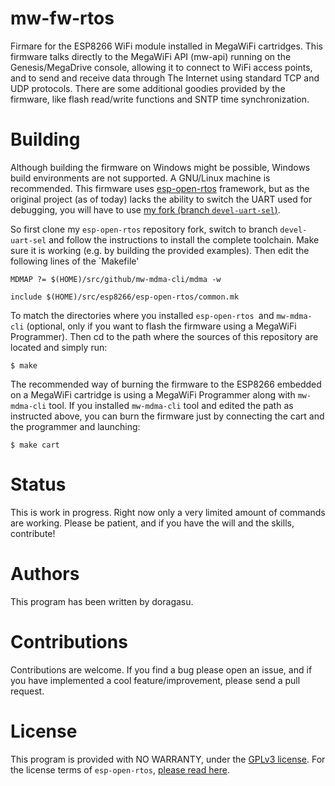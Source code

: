 # mw-fw-rtos
Firmare for the ESP8266 WiFi module installed in MegaWiFi cartridges. This firmware talks directly to the MegaWiFi API (mw-api) running on the Genesis/MegaDrive console, allowing it to connect to WiFi access points, and to send and receive data through The Internet using standard TCP and UDP protocols. There are some additional goodies provided by the firmware, like flash read/write functions and SNTP time synchronization.

# Building
Although building the firmware on Windows might be possible, Windows build environments are not supported. A GNU/Linux machine is recommended. This firmware uses [esp-open-rtos](https://github.com/SuperHouse/esp-open-rtos) framework, but as the original project (as of today) lacks the ability to switch the UART used for debugging, you will have to use [my fork (branch `devel-uart-sel`)](https://github.com/doragasu/esp-open-rtos/tree/devel-uart-sel).

So first clone my `esp-open-rtos` repository fork, switch to branch `devel-uart-sel` and follow the instructions to install the complete toolchain. Make sure it is working (e.g. by building the provided examples). Then edit the following lines of the `Makefile'
```
MDMAP ?= $(HOME)/src/github/mw-mdma-cli/mdma -w

include $(HOME)/src/esp8266/esp-open-rtos/common.mk
```

To match the directories where you installed `esp-open-rtos `and `mw-mdma-cli` (optional, only if you want to flash the firmware using a MegaWiFi Programmer). Then cd to the path where the sources of this repository are located and simply run:

```
$ make
```

The recommended way of burning the firmware to the ESP8266 embedded on a MegaWiFi cartridge is using a MegaWiFi Programmer along with `mw-mdma-cli` tool. If you installed `mw-mdma-cli` tool and edited the path as instructed above, you can burn the firmware just by connecting the cart and the programmer and launching:
```
$ make cart
```

# Status
This is work in progress. Right now only a very limited amount of commands are working. Please be patient, and if you have the will and the skills, contribute!

# Authors
This program has been written by doragasu.

# Contributions
Contributions are welcome. If you find a bug please open an issue, and if you have implemented a cool feature/improvement, please send a pull request.

# License
This program is provided with NO WARRANTY, under the [GPLv3 license](https://www.gnu.org/licenses/gpl-3.0.html). For the license terms of `esp-open-rtos`, [please read here](https://github.com/SuperHouse/esp-open-rtos/blob/master/README.md#licensing).

